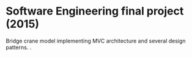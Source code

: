 # Software Engineering final project (2015)
Bridge crane model implementing MVC architecture and several design patterns.
.

